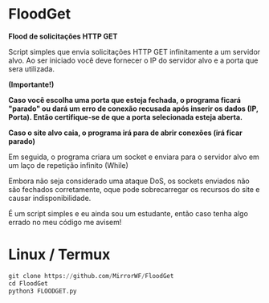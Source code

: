# FloodGet
**Flood de solicitações HTTP GET**

Script simples que envia solicitações HTTP GET
infinitamente a um servidor alvo.
Ao ser iniciado você deve fornecer o IP do servidor
alvo e a porta que sera utilizada.

**(Importante!)**

**Caso você escolha uma porta que esteja fechada, o programa ficará "parado" ou dará um erro de conexão recusada após inserir os dados (IP, Porta). Então certifique-se de que a porta selecionada esteja aberta.**

**Caso o site alvo caia, o programa irá para de abrir conexões (irá ficar parado)**

Em seguida, o programa criara um socket e enviara para 
o servidor alvo em um laço de repetição infinito (While)

Embora não seja considerado uma ataque DoS, os sockets enviados não
são fechados corretamente, oque pode sobrecarregar os recursos do
site e causar indisponibilidade.

É um script simples e eu ainda sou um estudante, então 
caso tenha algo errado no meu código me avisem!

# Linux / Termux
```Python
git clone https://github.com/MirrorWF/FloodGet
cd FloodGet
python3 FLOODGET.py
